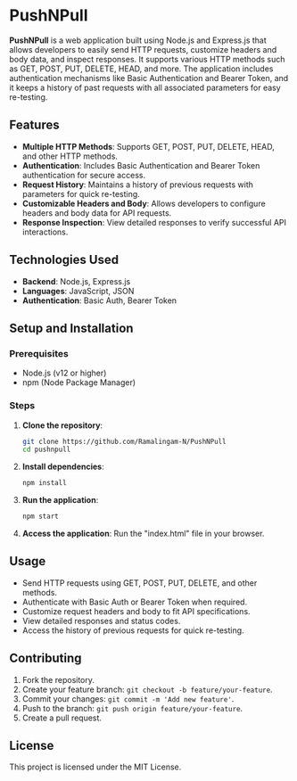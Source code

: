# PushNPull

**PushNPull** is a web application built using Node.js and Express.js that allows developers to easily send HTTP requests, customize headers and body data, and inspect responses. It supports various HTTP methods such as GET, POST, PUT, DELETE, HEAD, and more. The application includes authentication mechanisms like Basic Authentication and Bearer Token, and it keeps a history of past requests with all associated parameters for easy re-testing.

## Features

- **Multiple HTTP Methods**: Supports GET, POST, PUT, DELETE, HEAD, and other HTTP methods.
- **Authentication**: Includes Basic Authentication and Bearer Token authentication for secure access.
- **Request History**: Maintains a history of previous requests with parameters for quick re-testing.
- **Customizable Headers and Body**: Allows developers to configure headers and body data for API requests.
- **Response Inspection**: View detailed responses to verify successful API interactions.

## Technologies Used

- **Backend**: Node.js, Express.js
- **Languages**: JavaScript, JSON
- **Authentication**: Basic Auth, Bearer Token

## Setup and Installation

### Prerequisites

- Node.js (v12 or higher)
- npm (Node Package Manager)

### Steps

1. **Clone the repository**:

    ```bash
    git clone https://github.com/Ramalingam-N/PushNPull
    cd pushnpull
    ```

2. **Install dependencies**:

    ```bash
    npm install
    ```

3. **Run the application**:

    ```bash
    npm start
    ```

4. **Access the application**:
    Run the "index.html" file in your browser.

## Usage

- Send HTTP requests using GET, POST, PUT, DELETE, and other methods.
- Authenticate with Basic Auth or Bearer Token when required.
- Customize request headers and body to fit API specifications.
- View detailed responses and status codes.
- Access the history of previous requests for quick re-testing.

## Contributing

1. Fork the repository.
2. Create your feature branch: `git checkout -b feature/your-feature`.
3. Commit your changes: `git commit -m 'Add new feature'`.
4. Push to the branch: `git push origin feature/your-feature`.
5. Create a pull request.

## License

This project is licensed under the MIT License.
